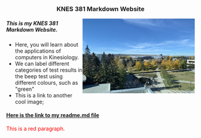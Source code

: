 <!DOCTYPE html>
<html>
<body>


### <div align="center"> KNES 381 Markdown Website 

<p> <img align="right" width="300" height="200" src="IMG_8609.JPG"> </p>

##### <div align="left"> This is my KNES 381 Markdown Website.
* Here, you will learn about the applications of computers in Kinesiology. 
* We can label different categories of test results in the beep test using different colours, such as "green"
* This is a link to another cool image; 
#### [Here is the link to my readme.md file](README.md)

<p style="color:red;">This is a red paragraph.</p>

</body>
</html>
